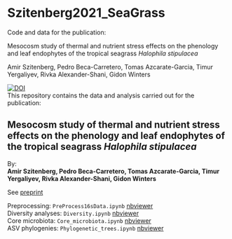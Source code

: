 # Szitenberg2021_SeaGrass  
  
  
 Code and data for the publication:  
   
Mesocosm study of thermal and nutrient stress effects on the phenology and leaf endophytes of the tropical seagrass *Halophila stipulacea*  
  
Amir Szitenberg, Pedro Beca-Carretero, Tomas Azcarate-Garcia, Timur Yergaliyev, Rivka Alexander-Shani, Gidon Winters


[![DOI](https://zenodo.org/badge/248777425.svg)](https://zenodo.org/badge/latestdoi/248777425)  
This repository contains the data and analysis carried out for the publication:  
## Mesocosm study of thermal and nutrient stress effects on the phenology and leaf endophytes of the tropical seagrass *Halophila stipulacea*  
  
By:  
**Amir Szitenberg, Pedro Beca-Carretero, Tomas Azcarate-Garcia, Timur Yergaliyev, Rivka Alexander-Shani, Gidon Winters**

See [preprint](https://biorxiv.org/cgi/content/short/2020.03.25.007294v1)  
  
Preprocessing: `PreProcess16sData.ipynb` [nbviewer](https://nbviewer.jupyter.org/github/DSASC/Szitenberg2021_SeaGrass/blob/master/PreProcess16sData.ipynb)  
Diversity analyses: `Diversity.ipynb` [nbviewer](https://nbviewer.jupyter.org/github/DSASC/Szitenberg2021_SeaGrass/blob/master/Diversity.ipynb)   
Core microbiota: `Core_microbiota.ipynb` [nbviewer](https://nbviewer.jupyter.org/github/DSASC/Szitenberg2021_SeaGrass/blob/master/Core_microbiota.ipynb)    
ASV phylogenies: `Phylogenetic_trees.ipynb` [nbviewer](https://nbviewer.jupyter.org/github/DSASC/Szitenberg2021_SeaGrass/blob/master/Phylogenetic_trees.ipynb)

